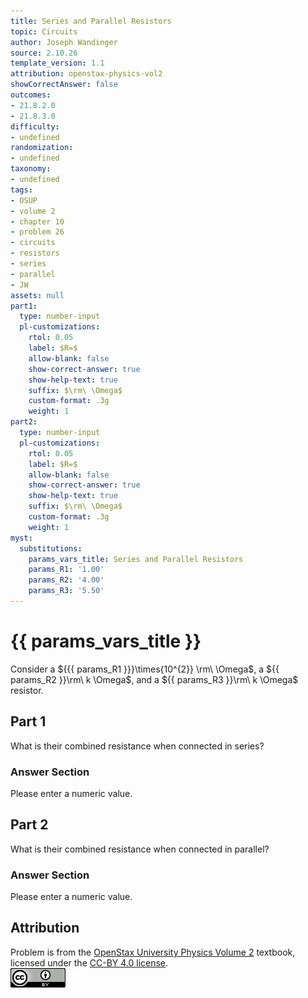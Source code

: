 ```yaml
---
title: Series and Parallel Resistors
topic: Circuits
author: Joseph Wandinger
source: 2.10.26
template_version: 1.1
attribution: openstax-physics-vol2
showCorrectAnswer: false
outcomes:
- 21.8.2.0
- 21.8.3.0
difficulty:
- undefined
randomization:
- undefined
taxonomy:
- undefined
tags:
- OSUP
- volume 2
- chapter 10
- problem 26
- circuits
- resistors
- series
- parallel
- JW
assets: null
part1:
  type: number-input
  pl-customizations:
    rtol: 0.05
    label: $R=$
    allow-blank: false
    show-correct-answer: true
    show-help-text: true
    suffix: $\rm\ \Omega$
    custom-format: .3g
    weight: 1
part2:
  type: number-input
  pl-customizations:
    rtol: 0.05
    label: $R=$
    allow-blank: false
    show-correct-answer: true
    show-help-text: true
    suffix: $\rm\ \Omega$
    custom-format: .3g
    weight: 1
myst:
  substitutions:
    params_vars_title: Series and Parallel Resistors
    params_R1: '1.00'
    params_R2: '4.00'
    params_R3: '5.50'
---
```

# {{ params_vars_title }}
Consider a ${{{ params_R1 }}}\times{10^{2}} \rm\ \Omega$, a ${{ params_R2 }}\rm\ k \Omega$, and a ${{ params_R3 }}\rm\ k \Omega$ resistor.

## Part 1

What is their combined resistance when connected in series?

### Answer Section

Please enter a numeric value.

## Part 2

What is their combined resistance when connected in parallel?

### Answer Section

Please enter a numeric value.

## Attribution

Problem is from the [OpenStax University Physics Volume 2](https://openstax.org/details/books/university-physics-volume-2) textbook, licensed under the [CC-BY 4.0 license](https://creativecommons.org/licenses/by/4.0/).<br>![Image representing the Creative Commons 4.0 BY license.](https://raw.githubusercontent.com/firasm/bits/master/by.png)